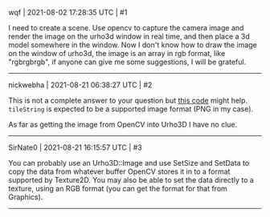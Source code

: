 wqf | 2021-08-02 17:28:35 UTC | #1

I need to create a scene. Use opencv to capture the camera image and render the image on the urho3d window in real time, and then place a 3d model somewhere in the window. Now I don't know how to draw the image on the window of urho3d, the image is an array in rgb format, like "rgbrgbrgb", if anyone can give me some suggestions, I will be grateful.

-------------------------

nickwebha | 2021-08-21 06:38:27 UTC | #2

This is not a complete answer to your question but [this code](https://discourse.urho3d.io/t/infinitely-scrolling-tile-based-map-with-external-textures/6749/28) might help. `tileString` is expected to be a supported image format (PNG in my case).

As far as getting the image from OpenCV into Urho3D I have no clue.

-------------------------

SirNate0 | 2021-08-21 16:15:57 UTC | #3

You can probably use an Urho3D::Image and use SetSize and SetData to copy the data from whatever buffer OpenCV stores it in to a format supported by Texture2D. You may also be able to set the data directly to a texture, using an RGB format (you can get the format for that from Graphics).

-------------------------


